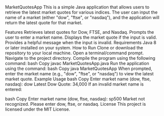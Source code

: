 MarketQuotesApp
This is a simple Java application that allows users to retrieve the latest market quotes for various indices. The user can input the name of a market (either "dow", "ftse", or "nasdaq"), and the application will return the latest quote for that market.

Features
Retrieves latest quotes for Dow, FTSE, and Nasdaq.
Prompts the user to enter a market name.
Displays the market quote if the input is valid.
Provides a helpful message when the input is invalid.
Requirements
Java 8 or later installed on your system.
How to Run
Clone or download the repository to your local machine.
Open a terminal/command prompt.
Navigate to the project directory.
Compile the program using the following command:
bash
Copy
javac MarketQuotesApp.java
Run the application using the command:
bash
Copy
java MarketQuotesApp
When prompted, enter the market name (e.g., "dow", "ftse", or "nasdaq") to view the latest market quote.
Example Usage
bash
Copy
Enter market name (dow, ftse, nasdaq): dow
Latest Dow Quote: 34,000
If an invalid market name is entered:

bash
Copy
Enter market name (dow, ftse, nasdaq): sp500
Market not recognized. Please enter dow, ftse, or nasdaq.
License
This project is licensed under the MIT License.

